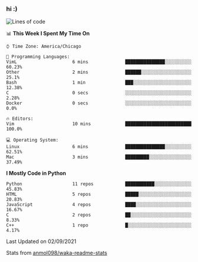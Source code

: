 ### hi :)

<!--START_SECTION:waka-->
![Lines of code](https://img.shields.io/badge/From%20Hello%20World%20I%27ve%20Written-771931%20lines%20of%20code-blue)

📊 **This Week I Spent My Time On** 

```text
⌚︎ Time Zone: America/Chicago

💬 Programming Languages: 
VimL                     6 mins              ███████████████░░░░░░░░░░   60.23% 
Other                    2 mins              ██████░░░░░░░░░░░░░░░░░░░   25.1% 
Bash                     1 min               ███░░░░░░░░░░░░░░░░░░░░░░   12.38% 
C                        0 secs              ░░░░░░░░░░░░░░░░░░░░░░░░░   2.28% 
Docker                   0 secs              ░░░░░░░░░░░░░░░░░░░░░░░░░   0.0%

🔥 Editors: 
Vim                      10 mins             █████████████████████████   100.0%

💻 Operating System: 
Linux                    6 mins              ███████████████░░░░░░░░░░   62.51% 
Mac                      3 mins              █████████░░░░░░░░░░░░░░░░   37.49%

```

**I Mostly Code in Python** 

```text
Python                   11 repos            ███████████░░░░░░░░░░░░░░   45.83% 
HTML                     5 repos             █████░░░░░░░░░░░░░░░░░░░░   20.83% 
JavaScript               4 repos             ████░░░░░░░░░░░░░░░░░░░░░   16.67% 
C                        2 repos             ██░░░░░░░░░░░░░░░░░░░░░░░   8.33% 
C++                      1 repo              █░░░░░░░░░░░░░░░░░░░░░░░░   4.17%

```



 Last Updated on 02/09/2021
<!--END_SECTION:waka-->

Stats from [anmol098/waka-readme-stats](https://github.com/anmol098/waka-readme-stats)